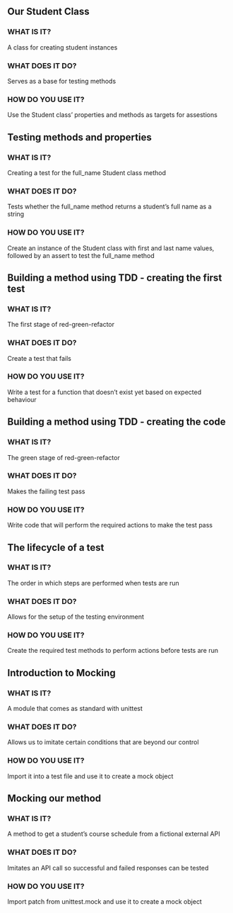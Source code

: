 ## Our Student Class

### WHAT IS IT?
A class for creating student instances

### WHAT DOES IT DO?
Serves as a base for testing methods

### HOW DO YOU USE IT?
Use the Student class’ properties and methods as targets for assestions

## Testing methods and properties

### WHAT IS IT?
Creating a test for the full_name Student class method

### WHAT DOES IT DO?
Tests whether the full_name method returns a student’s full name as a string

### HOW DO YOU USE IT?
Create an instance of the Student class with first and last name values, followed by an assert to test the full_name method

## Building a method using TDD - creating the first test

### WHAT IS IT?
The first stage of red-green-refactor
 
### WHAT DOES IT DO?
Create a test that fails

### HOW DO YOU USE IT?
Write a test for a function that doesn’t exist yet based on expected behaviour

## Building a method using TDD - creating the code

### WHAT IS IT?
The green stage of red-green-refactor
 
### WHAT DOES IT DO?
Makes the failing test pass

### HOW DO YOU USE IT?
Write code that will perform the required actions to make the test pass

## The lifecycle of a test

### WHAT IS IT?
The order in which steps are performed when tests are run
 
### WHAT DOES IT DO?
Allows for the setup of the testing environment
 
### HOW DO YOU USE IT?
Create the required test methods to perform actions before tests are run

## Introduction to Mocking

### WHAT IS IT?
A module that comes as standard with unittest

### WHAT DOES IT DO?
Allows us to imitate certain conditions that are beyond our control

### HOW DO YOU USE IT?
Import it into a test file and use it to create a mock object

## Mocking our method

### WHAT IS IT?
A method to get a student’s course schedule from a fictional external API

### WHAT DOES IT DO?
Imitates an API call so successful and failed responses can be tested

### HOW DO YOU USE IT?
Import patch from unittest.mock and use it to create a mock object

